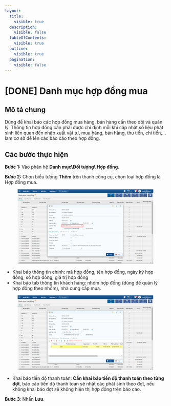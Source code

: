 ```yaml
---
layout:
  title:
    visible: true
  description:
    visible: false
  tableOfContents:
    visible: true
  outline:
    visible: true
  pagination:
    visible: false
---
```


# \[DONE] Danh mục hợp đồng mua

## Mô tả chung

Dùng để khai báo các hợp đồng mua hàng, bán hàng cần theo dõi và quản lý. Thông tin hợp đồng cần phải được chỉ định mỗi khi cập nhật số liệu phát sinh liên quan đến nhập xuất vật tư, mua hàng, bán hàng, thu tiền, chi tiền,…làm cơ sở để lên các báo cáo theo hợp đồng.

## Các bước thực hiện

**Bước 1:** Vào phân hệ **Danh mục\Đối tượng\ Hợp đồng**.

**Bước 2:** Chọn biểu tượng **Thêm** trên thanh công cụ, chọn loại hợp đồng là Hợp đồng mua.

<figure><img src="../../.gitbook/assets/Tiến độ thanh toán theo hợp đồng mua.png" alt=""><figcaption></figcaption></figure>

* Khai báo thông tin chính: mã hợp đồng, tên hợp đồng, ngày ký hợp đồng, số hợp đồng, giá trị hợp đồng
* Khai báo tab thông tin khách hàng: nhóm hợp đồng (dùng để quản lý hợp đồng theo nhóm), nhà cung cấp mua.

<figure><img src="../../.gitbook/assets/Tiến độ thanh toán theo hợp đồng mua 1.png" alt=""><figcaption></figcaption></figure>

* Khai báo tiến độ thanh toán: **Cần khai báo tiến độ thanh toán theo từng đợt**, báo cáo tiến độ thanh toán sẽ nhặt các phát sinh theo đợt, nếu không khai báo đợt sẽ không hiện thị hợp đồng trên báo cáo.

**Bước 3**: Nhấn **Lưu**.
